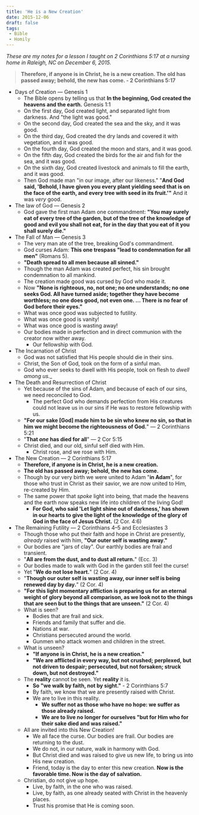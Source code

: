 ```yaml
---
title: 'He is a New Creation'
date: 2015-12-06
draft: false
tags:
 - Bible
 - Homily
---
```


_These are my notes for a lesson I taught on 2 Corinthians 5:17 at a nursing home in Raleigh, NC on December 6, 2015._

> __Therefore, if anyone is in Christ, he is a new creation. The old has passed away; behold, the new has come. - 2 Corinthians 5:17__

* Days of Creation — Genesis 1
	* The Bible opens by telling us that __In the beginning, God created the heavens and the earth.__ Genesis 1:1
	* On the first day, God created light, and separated light from darkness. And "the light was good."
	* On the second day, God created the sea and the sky, and it was good.
	* On the third day, God created the dry lands and covered it with vegetation, and it was good.
	* On the fourth day, God created the moon and stars, and it was good.
	* On the fifth day, God created the birds for the air and fish for the sea, and it was good.
	* On the sixth day, God created livestock and animals to fill the earth, and it was good.
	* Then God made man "in our image, after our likeness." "__And God said, 'Behold, I have given you every plant yielding seed that is on the face of the earth, and every tree with seed in its fruit.'"__ And it was _very_ good.
* The law of God — Genesis 2
	* God gave the first man Adam one commandment: __"You may surely eat of every tree of the garden, but of the tree of the knowledge of good and evil you shall not eat, for in the day that you eat of it you shall surely die."__
* The Fall of Man — Genesis 3
	* The very man ate of the tree, breaking God's commandment.
	* God curses Adam: __This one trespass "lead to condemnation for all men"__ (Romans 5).
	* __"Death spread to all men because all sinned."__
	* Though the man Adam was created perfect, his sin brought condemnation to all mankind.
	* The creation made good was cursed by God who made it.
	* Now __"None is righteous, no, not one; no one understands; no one seeks God. All have turned aside; together they have become worthless; no one does good, not even one. ... There is no fear of God before their eyes."__
	* What was once good was subjected to futility.
	* What was once good is vanity!
	* What was once good is wasting away!
	* Our bodies made in perfection and in direct communion with the creator now wither away.
		* Our fellowship with God.
*  The Incarnation of Christ
	*  God was not satisfied that His people should die in their sins.
	*  Christ, the Son of God, took on the form of a sinful man.
	*  God who ever seeks to dwell with His people, took on flesh to _dwell among us.__
*  The Death and Resurrection of Christ
	*  Yet because of the sins of Adam, and because of each of our sins, we need reconciled to God.
		* The perfect God who demands perfection from His creatures could not leave us in our sins if He was to restore fellowship with us.
	* __"For our sake [God] made him to be sin who knew no sin, so that in him we might become the righteousness of God.__" — 2 Corinthians 5:21
	* "__That _one_ has died for all__" — 2 Cor 5:15
	* Christ died, and our old, sinful self died with Him.
		* Christ rose, and we rose with Him.
*  The New Creation — 2 Corinthians 5:17
	*  __Therefore, if anyone is in Christ, he is a new creation.__
	*  __The old has passed away; behold, the new has come.__
	*  Though by our very birth we were united to Adam "__in Adam__", for those who trust in Christ as their savior, we are now united to Him, re-created by Him.
	*  The same power that _spoke_ light into being, that made the heavens and the earth now speaks new life into children of the living God!
		*  __For God, who said 'Let light shine out of darkness,' has shown in our hearts to give the light of the knowledge of the glory of God in the face of Jesus Christ.__ (2 Cor. 4:6)
*  The Remaining Futility — 2 Corinthians 4–5 and Ecclesiastes 3
	*  Though those who put their faith and hope in Christ are presently, _already_ raised with him, __"Our outer self is wasting away."__
	*  Our bodies are "jars of clay". Our earthly bodies are frail and transient.
	*  "__All are from the dust, and to dust all return.__" (Ecc. 3)
	*  Our bodies made to walk with God in the garden still feel the curse!
	*  Yet "__We do not lose heart.__" (2 Cor. 4)
	*  "__Though our outer self is wasting away, our inner self is being renewed day by day.__" (2 Cor. 4)
	*  __"For this light momentary affliction is preparing us for an eternal weight of glory beyond all comparison, as we look not to the things that are seen but to the things that are unseen."__ (2 Cor. 4)
	*  What is seen?
		*  Bodies that are frail and sick.
		*  Friends and family that suffer and die.
		*  Nations at war.
		*  Christians persecuted around the world.
		*  Gunmen who attack women and children in the street.
	*  What is unseen?
		*  __"If anyone is in Christ, he is a new creation."__
		*  __"We are afflicted in every way, but not crushed; perplexed, but not driven to despair; persecuted, but not forsaken; struck down, but not destroyed."__
	* The  __reality__ cannot be seen. Yet __reality__ it is.
		*  __So "we walk by faith, not by sight."__ - 2 Corinthians 5:7
		*  By faith, we know that we are presently raised with Christ.
		*  We are to live in this reality.
			*  __We suffer not as those who have no hope: we suffer as those already raised.__
			*  __We are to live no longer for ourselves "but for Him who for their sake died and was raised."__
	*  All are invited into this New Creation!
		*  We all face the curse. Our bodies are frail. Our bodies are returning to the dust.
		*  We do not, in our nature, walk in harmony with God.
		*  But Christ died and was raised to give us new life, to bring us into His new creation.
		*  Friend, today is the day to enter this new creation. __Now is the favorable time. Now is the day of salvation.__
	*  Christian, do not give up hope.
		*  Live, by faith, in the one who was raised.
		*  Live, by faith, as one already seated with Christ in the heavenly places.
		*  Trust his promise that He is coming soon.
